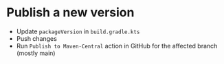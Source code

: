 # Publish a new version

- Update `packageVersion` in `build.gradle.kts`
- Push changes
- Run `Publish to Maven-Central` action in GitHub for the affected branch (mostly main)